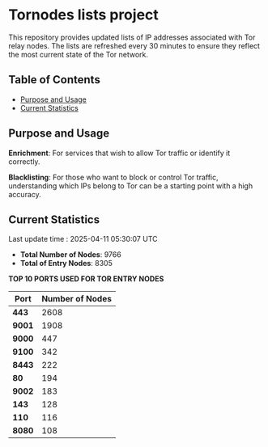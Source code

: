 # Tornodes lists project

This repository provides updated lists of IP addresses associated with Tor relay nodes. The lists are refreshed every 30 minutes to ensure they reflect the most current state of the Tor network.

## Table of Contents

- [Purpose and Usage](#purpose-and-usage)
- [Current Statistics](#current-statistics)


## Purpose and Usage

**Enrichment**: For services that wish to allow Tor traffic or identify it correctly.

**Blacklisting**: For those who want to block or control Tor traffic, understanding which IPs belong to Tor can be a starting point with a high accuracy.

## Current Statistics

Last update time : 2025-04-11 05:30:07 UTC

- **Total Number of Nodes**: 9766
- **Total of Entry Nodes**: 8305

**TOP 10 PORTS USED FOR TOR ENTRY NODES**

| **Port** | **Number of Nodes** |
|------|-----------------|
| **443**   | 2608  |
| **9001**   | 1908  |
| **9000**   | 447  |
| **9100**   | 342  |
| **8443**   | 222  |
| **80**   | 194  |
| **9002**   | 183  |
| **143**   | 128  |
| **110**   | 116  |
| **8080**   | 108  |

